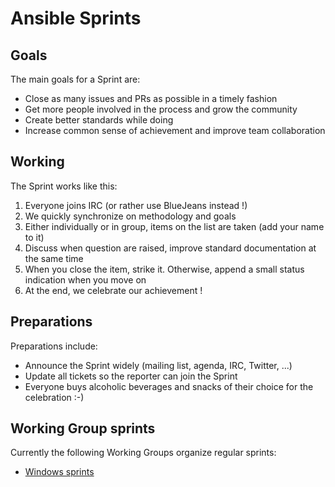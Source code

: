 # Ansible Sprints

## Goals
The main goals for a Sprint are:

- Close as many issues and PRs as possible in a timely fashion
- Get more people involved in the process and grow the community
- Create better standards while doing
- Increase common sense of achievement and improve team collaboration

## Working
The Sprint works like this:

1. Everyone joins IRC (or rather use BlueJeans instead !)
2. We quickly synchronize on methodology and goals
3. Either individually or in group, items on the list are taken (add your name to it)
4. Discuss when question are raised, improve standard documentation at the same time
5. When you close the item, strike it. Otherwise, append a small status indication when you move on
6. At the end, we celebrate our achievement !

## Preparations
Preparations include:

- Announce the Sprint widely (mailing list, agenda, IRC, Twitter, ...)
- Update all tickets so the reporter can join the Sprint
- Everyone buys alcoholic beverages and snacks of their choice for the celebration :-)

## Working Group sprints
Currently the following Working Groups organize regular sprints:

- [Windows sprints](https://github.com/ansible/community/wiki/Windows:-sprints)
